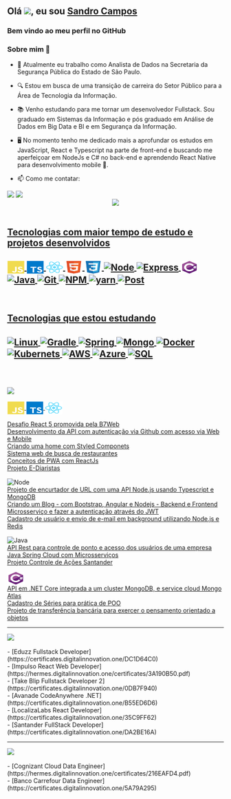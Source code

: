 ## Olá <img src="https://github.com/TheDudeThatCode/TheDudeThatCode/blob/master/Assets/Hi.gif" width="29px">, eu sou [Sandro Campos](https://www.linkedin.com/in/sandro-marcos-campos-910294106/) 
### Bem vindo ao meu perfil no GitHub 

### Sobre mim 🚀

- 🔭 Atualmente eu trabalho como Analista de Dados na Secretaria da Segurança Pública do Estado de São Paulo.

- 🔍 Estou em busca de uma transição de carreira do Setor Público para a Área de Tecnologia da Informação.

- 📚 Venho estudando para me tornar um desenvolvedor Fullstack. Sou graduado em Sistemas da Informação e pós graduado em Análise de Dados em Big Data e BI e em Segurança da Informação.

- 🖥️ No momento tenho me dedicado mais a aprofundar os estudos em JavaScript, React e Typescript na parte de front-end e buscando me aperfeiçoar em NodeJs e C# no back-end e aprendendo React Native para desenvolvimento mobile 📱.

- 📫 Como me contatar: 

 <div> 
    <a href = "mailto:sandrocampos72@gmail.com"><img src="https://img.shields.io/badge/-Gmail-%23333?style=for-the-badge&logo=gmail&logoColor=white" target="_blank"></a>
    <a href="https://www.linkedin.com/in/sandro-marcos-campos-910294106/" target="_blank"><img src="https://img.shields.io/badge/-LinkedIn-%230077B5?style=for-the-badge&logo=linkedin&logoColor=white" target="_blank"></a> 
</div>

<div align="center">
  <a href="https://github.com/SMCampos">
  
  <img height="180em" src="https://github-readme-stats.vercel.app/api/top-langs/?username=SMCampos&layout=compact&langs_count=7&theme=dracula"/>
</div>

 
<div style="display: inline_block"><br>
  <h2>Tecnologias com maior tempo de estudo e projetos desenvolvidos<h2>
  <img align="center" alt="Js" height="30" width="40" src="https://raw.githubusercontent.com/devicons/devicon/master/icons/javascript/javascript-plain.svg">
  <img align="center" alt="Ts" height="30" width="40" src="https://raw.githubusercontent.com/devicons/devicon/master/icons/typescript/typescript-plain.svg">
  <img align="center" alt="React" height="30" width="40" src="https://raw.githubusercontent.com/devicons/devicon/master/icons/react/react-original.svg">
  <img align="center" alt="HTML" height="30" width="40" src="https://raw.githubusercontent.com/devicons/devicon/master/icons/html5/html5-original.svg">
  <img align="center" alt="CSS" height="30" width="40" src="https://raw.githubusercontent.com/devicons/devicon/master/icons/css3/css3-original.svg">
    
  <img align="center" alt="Node" height="30" width="40" src="https://cdn.jsdelivr.net/gh/devicons/devicon/icons/nodejs/nodejs-original-wordmark.svg" />
  <img align="center" alt="Express" height="30" width="40"src="https://cdn.jsdelivr.net/gh/devicons/devicon/icons/express/express-original-wordmark.svg" />
  
  <img align="center" alt="Csharp" height="30" width="40" src="https://raw.githubusercontent.com/devicons/devicon/master/icons/csharp/csharp-original.svg">
  <img align="center" alt="Java" height="30" width="40" src="https://cdn.jsdelivr.net/gh/devicons/devicon/icons/java/java-original.svg" />
    
  <img align="center" alt="Git" height="30" width="40" src="https://cdn.jsdelivr.net/gh/devicons/devicon/icons/git/git-original.svg" />
  <img align="center" alt="NPM" height="30" width="40" src="https://cdn.jsdelivr.net/gh/devicons/devicon/icons/npm/npm-original-wordmark.svg" />
  <img align="center" alt="yarn" height="30" width="40"src="https://cdn.jsdelivr.net/gh/devicons/devicon/icons/yarn/yarn-original-wordmark.svg" />
    
  <img align="center" alt="Post" height="30" width="40" src="https://cdn.jsdelivr.net/gh/devicons/devicon/icons/postgresql/postgresql-original-wordmark.svg" />
</div>
  
<div style="display: inline_block"><br>
  <h2>Tecnologias que estou estudando<h2>
  <img align="center" alt="Linux" height="30" width="40" src="https://cdn.jsdelivr.net/gh/devicons/devicon/icons/linux/linux-original.svg" />
  <img align="center" alt="Gradle" height="30" width="40" src="https://cdn.jsdelivr.net/gh/devicons/devicon/icons/gradle/gradle-plain.svg" />
  <img align="center" alt="Spring" height="30" width="40" src="https://cdn.jsdelivr.net/gh/devicons/devicon/icons/spring/spring-plain-wordmark.svg" />
  <img align="center" alt="Mongo" height="30" width="40" src="https://cdn.jsdelivr.net/gh/devicons/devicon/icons/mongodb/mongodb-original.svg" />
  <img align="center" alt="Docker" height="30" width="40" src="https://cdn.jsdelivr.net/gh/devicons/devicon/icons/docker/docker-original-wordmark.svg" />
  <img align="center" alt="Kubernets" height="30" width="40" src="https://cdn.jsdelivr.net/gh/devicons/devicon/icons/kubernetes/kubernetes-plain-wordmark.svg" />
  <img align="center" alt="AWS" height="30" width="40"src="https://cdn.jsdelivr.net/gh/devicons/devicon/icons/amazonwebservices/amazonwebservices-original-wordmark.svg" />
  <img align="center" alt="Azure" height="30" width="40"src="https://cdn.jsdelivr.net/gh/devicons/devicon/icons/azure/azure-original-wordmark.svg" />
  <img align="center" alt="SQL" height="30" width="40"src="https://cdn.jsdelivr.net/gh/devicons/devicon/icons/microsoftsqlserver/microsoftsqlserver-plain-wordmark.svg" />
</div>

 <div>
   <br>
   <br>
  <p align="left"><img src="http://img.shields.io/static/v1?label=Alguns_Projetos&message=Desenvolvidos_nos_Estudos&color=GREEN&style=for-the-badge"/></p>
  <img align="center" alt="Js" height="30" width="40" src="https://raw.githubusercontent.com/devicons/devicon/master/icons/javascript/javascript-plain.svg">
  <img align="center" alt="Ts" height="30" width="40" src="https://raw.githubusercontent.com/devicons/devicon/master/icons/typescript/typescript-plain.svg">
  <img align="center" alt="React" height="30" width="40" src="https://raw.githubusercontent.com/devicons/devicon/master/icons/react/react-original.svg"> <br>
   
   [Desafio React 5 promovida pela B7Web](https://github.com/SMCampos/react-desafios) <br>
   [Desenvolvimento da API com autenticação via Github com acesso via Web e Mobile](https://github.com/SMCampos/nlwheat)<br>
   [Criando uma home com Styled Componets](https://github.com/SMCampos/styledcomponent) <br>
   [Sistema web de busca de restaurantes](https://github.com/SMCampos/restaurants-search) <br>
   [Conceitos de PWA com ReactJs](https://github.com/SMCampos/pwa-news)<br>
   [Projeto E-Diaristas](https://github.com/SMCampos/ediaristas)<br>
   
   <img align="center" alt="Node" height="30" width="40" src="https://cdn.jsdelivr.net/gh/devicons/devicon/icons/nodejs/nodejs-original-wordmark.svg" /> <br>
   [Projeto de encurtador de URL com uma API Node.js usando Typescript e MongoDB](https://github.com/SMCampos/urlshortener) <br>
   [Criando um Blog - com Bootstrap, Angular e Nodejs - Backend e Frontend](https://github.com/SMCampos/blog) <br>
   [Microsserviço e fazer a autenticação através do JWT](https://github.com/SMCampos/ms_authentication) <br>
   [Cadastro de usuário e envio de e-mail em background utilizando Node.js e Redis](https://github.com/SMCampos/background_nodejs_redis) <br>
   
   <img align="center" alt="Java" height="30" width="40" src="https://cdn.jsdelivr.net/gh/devicons/devicon/icons/java/java-original.svg" /> <br>
   [API Rest para controle de ponto e acesso dos usuários de uma empresa](https://github.com/SMCampos/controle-ponto-acesso) <br>
   [Java Spring Cloud com Microsserviços](https://github.com/SMCampos/spring-cloud-microservices) <br>
   [Projeto Controle de Ações Santander](https://github.com/SMCampos/santander-stock) <br>
   
   <img align="center" alt="Csharp" height="30" width="40" src="https://raw.githubusercontent.com/devicons/devicon/master/icons/csharp/csharp-original.svg"> <br>
   [API em .NET Core integrada a um cluster MongoDB, e service cloud Mongo Atlas](https://github.com/SMCampos/api-dotnet-mongodb) <br>
   [Cadastro de Séries para prática de POO](https://github.com/SMCampos/cadastro-serie) <br>
   [Projeto de transferência bancária para exercer o pensamento orientado a objetos](https://github.com/SMCampos/bank-transfer) <br>

<hr>
  <p align="left"><img src="http://img.shields.io/static/v1?label=Cursos&message=Developer&color=GREEN&style=for-the-badge"/></p>
 - [Eduzz Fullstack Developer](https://certificates.digitalinnovation.one/DC1D64C0) <br>
 - [Impulso React Web Developer](https://hermes.digitalinnovation.one/certificates/3A190B50.pdf) <br>
 - [Take Blip Fullstack Developer 2](https://certificates.digitalinnovation.one/0DB7F940) <br>
 - [Avanade CodeAnywhere .NET](https://certificates.digitalinnovation.one/B55ED6D6) <br>
 - [LocalizaLabs React Developer](https://certificates.digitalinnovation.one/35C9FF62) <br>
 - [Santander FullStack Developer](https://certificates.digitalinnovation.one/DA2BE16A) <br> 
<hr> 
<p align="left"><img src="http://img.shields.io/static/v1?label=Cursos&message=Data_Analysis&color=GREEN&style=for-the-badge"/></p>
-   [Cognizant Cloud Data Engineer](https://hermes.digitalinnovation.one/certificates/216EAFD4.pdf) <br>
-   [Banco Carrefour Data Engineer](https://certificates.digitalinnovation.one/5A79A295)
 </div>
